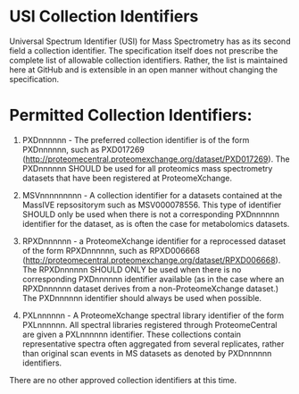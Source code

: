 # USI Collection Identifiers

Universal Spectrum Identifier (USI) for Mass Spectrometry has as its second field a collection identifier.
The specification itself does not prescribe the complete list of allowable collection identifiers. Rather,
the list is maintained here at GitHub and is extensible in an open manner without changing the specification.

# Permitted Collection Identifiers:

1. PXDnnnnnn - The preferred collection identifier is of the form PXDnnnnnn, such as PXD017269
(http://proteomecentral.proteomexchange.org/dataset/PXD017269). The PXDnnnnnn SHOULD be used for all proteomics
mass spectrometry datasets that have been registered at ProteomeXchange.

2. MSVnnnnnnnnn - A collection identifier for a datasets contained at the MassIVE repsositorym such as MSV000078556. This type of 
identifier SHOULD only be used when there is not a corresponding PXDnnnnnn identifier for the dataset, as is often the case
for metabolomics datasets.

3. RPXDnnnnnn - a ProteomeXchange identifier for a reprocessed dataset of the form RPXDnnnnnn, such as RPXD006668
(http://proteomecentral.proteomexchange.org/dataset/RPXD006668). The RPXDnnnnnn SHOULD ONLY be used when there is no
corresponding PXDnnnnnn identifier available (as in the case where an RPXDnnnnnn dataset derives from a non-ProteomeXchange
dataset.) The PXDnnnnnn identifier should always be used when possible.

4. PXLnnnnnn - A ProteomeXchange spectral library identifier of the form PXLnnnnnn. All spectral libraries registered
through ProteomeCentral are given a PXLnnnnnn identifier. These collections contain representative spectra often aggregated
from several replicates, rather than original scan events in MS datasets as denoted by PXDnnnnnn identifiers.

There are no other approved collection identifiers at this time.

